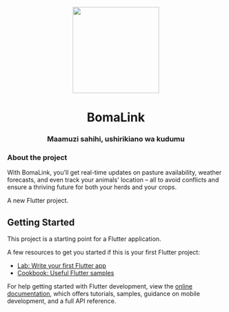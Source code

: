 <p align="center">
  <img src="" width="200">
</p>

<h1 align="center">BomaLink</h1>
<h3 align="center">Maamuzi sahihi, ushirikiano wa kudumu</h3>

### About the project
With BomaLink, you'll get real-time updates on pasture availability, weather forecasts, and even track your animals' location – all to avoid conflicts and ensure a thriving future for both your herds and your crops.

A new Flutter project.

## Getting Started

This project is a starting point for a Flutter application.

A few resources to get you started if this is your first Flutter project:

- [Lab: Write your first Flutter app](https://docs.flutter.dev/get-started/codelab)
- [Cookbook: Useful Flutter samples](https://docs.flutter.dev/cookbook)

For help getting started with Flutter development, view the
[online documentation](https://docs.flutter.dev/), which offers tutorials,
samples, guidance on mobile development, and a full API reference.
